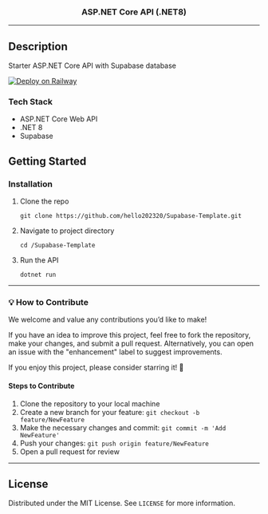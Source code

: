 <div align="center">
  <h3 align="center">ASP.NET Core API (.NET8)</h3>
</div>

<hr>

## Description

Starter ASP.NET Core API with Supabase database

[![Deploy on Railway](https://railway.app/button.svg)](https://railway.com?referralCode=HhYjIK)

### Tech Stack

- ASP.NET Core Web API
- .NET 8
- Supabase

## Getting Started

### Installation

1. Clone the repo
   ```
   git clone https://github.com/hello202320/Supabase-Template.git
   ```
2. Navigate to project directory
   ```
   cd /Supabase-Template
   ```
3. Run the API
   ```
   dotnet run
   ```



---

### 💡 How to Contribute

We welcome and value any contributions you’d like to make!

If you have an idea to improve this project, feel free to fork the repository, make your changes, and submit a pull request. Alternatively, you can open an issue with the "enhancement" label to suggest improvements.

If you enjoy this project, please consider starring it! 🌟

#### Steps to Contribute

1. Clone the repository to your local machine
2. Create a new branch for your feature: `git checkout -b feature/NewFeature`
3. Make the necessary changes and commit: `git commit -m 'Add NewFeature'`
4. Push your changes: `git push origin feature/NewFeature`
5. Open a pull request for review

---



## License

Distributed under the MIT License. See `LICENSE` for more information.